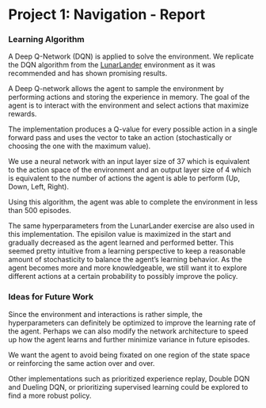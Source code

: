 # Project 1: Navigation - Report

### Learning Algorithm

A Deep Q-Network (DQN) is applied to solve the environment.  We replicate the DQN algorithm from the [LunarLander](https://github.com/atlas604/deep-reinforcement-learning/tree/master/dqn) environment as it was recommended and has shown promising results.  

A Deep Q-network allows the agent to sample the environment by performing actions and storing the experience in memory.  The goal of the agent is to interact with the environment and select actions that maximize rewards.  

The implementation produces a Q-value for every possible action in a single forward pass and uses the vector to take an action (stochastically or choosing the one with the maximum value).  

We use a neural network with an input layer size of 37 which is equivalent to the action space of the environment and an output layer size of 4 which is equivalent to the number of actions the agent is able to perform (Up, Down, Left, Right).  

Using this algorithm, the agent was able to complete the environment in less than 500 episodes.  

The same hyperparameters from the LunarLander exercise are also used in this implementation.  The episilon value is maximized in the start and gradually decreased as the agent learned and performed better.  This seemed pretty intuitive from a learning perspective to keep a reasonable amount of stochasticity to balance the agent’s learning behavior. As the agent becomes more and more knowledgeable, we still want it to explore different actions at a certain probability to possibly improve the policy.  


### Ideas for Future Work

Since the environment and interactions is rather simple, the hyperparameters can definitely be optimized to improve the learning rate of the agent.  Perhaps we can also modify the network architecture to speed up how the agent learns and further minimize variance in future episodes.  

We want the agent to avoid being fixated on one region of the state space or reinforcing the same action over and over. 

Other implementations such as prioritized experience replay, Double DQN and Dueling DQN, or prioritizing supervised learning could be explored to find a more robust policy.    


